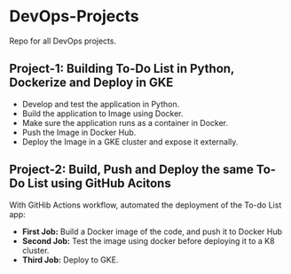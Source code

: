 # DevOps-Projects
Repo for all DevOps projects. 

## Project-1: Building To-Do List in Python, Dockerize and Deploy in GKE
- Develop and test the application in Python.
- Build the application to Image using Docker.
- Make sure the application runs as a container in Docker. 
- Push the Image in Docker Hub.
- Deploy the Image in a GKE cluster and expose it externally.

## Project-2: Build, Push and Deploy the same To-Do List using GitHub Acitons
With GitHib Actions workflow, automated the deployment of the To-do List app:
- **First Job:** Build a Docker image of the code, and push it to Docker Hub
- **Second Job:** Test the image using docker before deploying it to a K8 cluster.
- **Third Job:** Deploy to GKE.